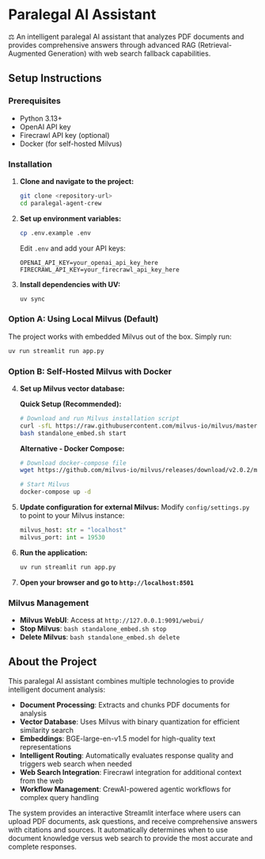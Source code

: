# Paralegal AI Assistant

⚖️ An intelligent paralegal AI assistant that analyzes PDF documents and provides comprehensive answers through advanced RAG (Retrieval-Augmented Generation) with web search fallback capabilities.

## Setup Instructions

### Prerequisites
- Python 3.13+
- OpenAI API key
- Firecrawl API key (optional)
- Docker (for self-hosted Milvus)

### Installation

1. **Clone and navigate to the project:**
   ```bash
   git clone <repository-url>
   cd paralegal-agent-crew
   ```

2. **Set up environment variables:**
   ```bash
   cp .env.example .env
   ```
   Edit `.env` and add your API keys:
   ```env
   OPENAI_API_KEY=your_openai_api_key_here
   FIRECRAWL_API_KEY=your_firecrawl_api_key_here
   ```

3. **Install dependencies with UV:**
   ```bash
   uv sync
   ```

### Option A: Using Local Milvus (Default)
The project works with embedded Milvus out of the box. Simply run:

```bash
uv run streamlit run app.py
```

### Option B: Self-Hosted Milvus with Docker

4. **Set up Milvus vector database:**
   
   **Quick Setup (Recommended):**
   ```bash
   # Download and run Milvus installation script
   curl -sfL https://raw.githubusercontent.com/milvus-io/milvus/master/scripts/standalone_embed.sh -o standalone_embed.sh
   bash standalone_embed.sh start
   ```
   
   **Alternative - Docker Compose:**
   ```bash
   # Download docker-compose file
   wget https://github.com/milvus-io/milvus/releases/download/v2.0.2/milvus-standalone-docker-compose.yml -O docker-compose.yml
   
   # Start Milvus
   docker-compose up -d
   ```

5. **Update configuration for external Milvus:**
   Modify `config/settings.py` to point to your Milvus instance:
   ```python
   milvus_host: str = "localhost"
   milvus_port: int = 19530
   ```

6. **Run the application:**
   ```bash
   uv run streamlit run app.py
   ```

7. **Open your browser and go to `http://localhost:8501`**

### Milvus Management
- **Milvus WebUI**: Access at `http://127.0.0.1:9091/webui/`
- **Stop Milvus**: `bash standalone_embed.sh stop`
- **Delete Milvus**: `bash standalone_embed.sh delete`

## About the Project

This paralegal AI assistant combines multiple technologies to provide intelligent document analysis:

- **Document Processing**: Extracts and chunks PDF documents for analysis
- **Vector Database**: Uses Milvus with binary quantization for efficient similarity search
- **Embeddings**: BGE-large-en-v1.5 model for high-quality text representations
- **Intelligent Routing**: Automatically evaluates response quality and triggers web search when needed
- **Web Search Integration**: Firecrawl integration for additional context from the web
- **Workflow Management**: CrewAI-powered agentic workflows for complex query handling

The system provides an interactive Streamlit interface where users can upload PDF documents, ask questions, and receive comprehensive answers with citations and sources. It automatically determines when to use document knowledge versus web search to provide the most accurate and complete responses.